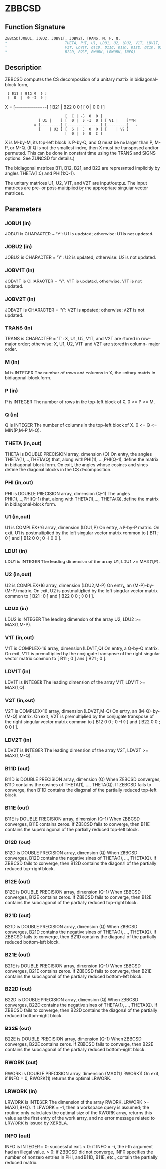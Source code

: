 # ZBBCSD

## Function Signature

```fortran
ZBBCSD(JOBU1, JOBU2, JOBV1T, JOBV2T, TRANS, M, P, Q,
*                          THETA, PHI, U1, LDU1, U2, LDU2, V1T, LDV1T,
*                          V2T, LDV2T, B11D, B11E, B12D, B12E, B21D, B21E,
*                          B22D, B22E, RWORK, LRWORK, INFO)
```

## Description


 ZBBCSD computes the CS decomposition of a unitary matrix in
 bidiagonal-block form,


     [ B11 | B12 0  0 ]
     [  0  |  0 -I  0 ]
 X = [----------------]
     [ B21 | B22 0  0 ]
     [  0  |  0  0  I ]

                               [  C | -S  0  0 ]
                   [ U1 |    ] [  0 |  0 -I  0 ] [ V1 |    ]**H
                 = [---------] [---------------] [---------]   .
                   [    | U2 ] [  S |  C  0  0 ] [    | V2 ]
                               [  0 |  0  0  I ]

 X is M-by-M, its top-left block is P-by-Q, and Q must be no larger
 than P, M-P, or M-Q. (If Q is not the smallest index, then X must be
 transposed and/or permuted. This can be done in constant time using
 the TRANS and SIGNS options. See ZUNCSD for details.)

 The bidiagonal matrices B11, B12, B21, and B22 are represented
 implicitly by angles THETA(1:Q) and PHI(1:Q-1).

 The unitary matrices U1, U2, V1T, and V2T are input/output.
 The input matrices are pre- or post-multiplied by the appropriate
 singular vector matrices.

## Parameters

### JOBU1 (in)

JOBU1 is CHARACTER = 'Y': U1 is updated; otherwise: U1 is not updated.

### JOBU2 (in)

JOBU2 is CHARACTER = 'Y': U2 is updated; otherwise: U2 is not updated.

### JOBV1T (in)

JOBV1T is CHARACTER = 'Y': V1T is updated; otherwise: V1T is not updated.

### JOBV2T (in)

JOBV2T is CHARACTER = 'Y': V2T is updated; otherwise: V2T is not updated.

### TRANS (in)

TRANS is CHARACTER = 'T': X, U1, U2, V1T, and V2T are stored in row-major order; otherwise: X, U1, U2, V1T, and V2T are stored in column- major order.

### M (in)

M is INTEGER The number of rows and columns in X, the unitary matrix in bidiagonal-block form.

### P (in)

P is INTEGER The number of rows in the top-left block of X. 0 <= P <= M.

### Q (in)

Q is INTEGER The number of columns in the top-left block of X. 0 <= Q <= MIN(P,M-P,M-Q).

### THETA (in,out)

THETA is DOUBLE PRECISION array, dimension (Q) On entry, the angles THETA(1),...,THETA(Q) that, along with PHI(1), ...,PHI(Q-1), define the matrix in bidiagonal-block form. On exit, the angles whose cosines and sines define the diagonal blocks in the CS decomposition.

### PHI (in,out)

PHI is DOUBLE PRECISION array, dimension (Q-1) The angles PHI(1),...,PHI(Q-1) that, along with THETA(1),..., THETA(Q), define the matrix in bidiagonal-block form.

### U1 (in,out)

U1 is COMPLEX*16 array, dimension (LDU1,P) On entry, a P-by-P matrix. On exit, U1 is postmultiplied by the left singular vector matrix common to [ B11 ; 0 ] and [ B12 0 0 ; 0 -I 0 0 ].

### LDU1 (in)

LDU1 is INTEGER The leading dimension of the array U1, LDU1 >= MAX(1,P).

### U2 (in,out)

U2 is COMPLEX*16 array, dimension (LDU2,M-P) On entry, an (M-P)-by-(M-P) matrix. On exit, U2 is postmultiplied by the left singular vector matrix common to [ B21 ; 0 ] and [ B22 0 0 ; 0 0 I ].

### LDU2 (in)

LDU2 is INTEGER The leading dimension of the array U2, LDU2 >= MAX(1,M-P).

### V1T (in,out)

V1T is COMPLEX*16 array, dimension (LDV1T,Q) On entry, a Q-by-Q matrix. On exit, V1T is premultiplied by the conjugate transpose of the right singular vector matrix common to [ B11 ; 0 ] and [ B21 ; 0 ].

### LDV1T (in)

LDV1T is INTEGER The leading dimension of the array V1T, LDV1T >= MAX(1,Q).

### V2T (in,out)

V2T is COMPLEX*16 array, dimension (LDV2T,M-Q) On entry, an (M-Q)-by-(M-Q) matrix. On exit, V2T is premultiplied by the conjugate transpose of the right singular vector matrix common to [ B12 0 0 ; 0 -I 0 ] and [ B22 0 0 ; 0 0 I ].

### LDV2T (in)

LDV2T is INTEGER The leading dimension of the array V2T, LDV2T >= MAX(1,M-Q).

### B11D (out)

B11D is DOUBLE PRECISION array, dimension (Q) When ZBBCSD converges, B11D contains the cosines of THETA(1), ..., THETA(Q). If ZBBCSD fails to converge, then B11D contains the diagonal of the partially reduced top-left block.

### B11E (out)

B11E is DOUBLE PRECISION array, dimension (Q-1) When ZBBCSD converges, B11E contains zeros. If ZBBCSD fails to converge, then B11E contains the superdiagonal of the partially reduced top-left block.

### B12D (out)

B12D is DOUBLE PRECISION array, dimension (Q) When ZBBCSD converges, B12D contains the negative sines of THETA(1), ..., THETA(Q). If ZBBCSD fails to converge, then B12D contains the diagonal of the partially reduced top-right block.

### B12E (out)

B12E is DOUBLE PRECISION array, dimension (Q-1) When ZBBCSD converges, B12E contains zeros. If ZBBCSD fails to converge, then B12E contains the subdiagonal of the partially reduced top-right block.

### B21D (out)

B21D is DOUBLE PRECISION array, dimension (Q) When ZBBCSD converges, B21D contains the negative sines of THETA(1), ..., THETA(Q). If ZBBCSD fails to converge, then B21D contains the diagonal of the partially reduced bottom-left block.

### B21E (out)

B21E is DOUBLE PRECISION array, dimension (Q-1) When ZBBCSD converges, B21E contains zeros. If ZBBCSD fails to converge, then B21E contains the subdiagonal of the partially reduced bottom-left block.

### B22D (out)

B22D is DOUBLE PRECISION array, dimension (Q) When ZBBCSD converges, B22D contains the negative sines of THETA(1), ..., THETA(Q). If ZBBCSD fails to converge, then B22D contains the diagonal of the partially reduced bottom-right block.

### B22E (out)

B22E is DOUBLE PRECISION array, dimension (Q-1) When ZBBCSD converges, B22E contains zeros. If ZBBCSD fails to converge, then B22E contains the subdiagonal of the partially reduced bottom-right block.

### RWORK (out)

RWORK is DOUBLE PRECISION array, dimension (MAX(1,LRWORK)) On exit, if INFO = 0, RWORK(1) returns the optimal LRWORK.

### LRWORK (in)

LRWORK is INTEGER The dimension of the array RWORK. LRWORK >= MAX(1,8*Q). If LRWORK = -1, then a workspace query is assumed; the routine only calculates the optimal size of the RWORK array, returns this value as the first entry of the work array, and no error message related to LRWORK is issued by XERBLA.

### INFO (out)

INFO is INTEGER = 0: successful exit. < 0: if INFO = -i, the i-th argument had an illegal value. > 0: if ZBBCSD did not converge, INFO specifies the number of nonzero entries in PHI, and B11D, B11E, etc., contain the partially reduced matrix.


